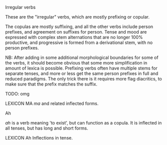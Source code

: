 
Irregular verbs

These are the "irregular" verbs, which are mostly prefixing or copular.

The copulas are mostly suffixing, and all the other verbs include person
prefixes, and agreement on suffixes for person. Tense and mood are
expressed with complex stem alternations that are no longer 100% productive,
and progressive is formed from a derivational stem, with no person prefixes.

NB: After adding in some additional morphological boundaries for some of the
verbs, it should become obvious that some more simplification in amount
of lexica is possible. Prefixing verbs often have multiple stems for
separate tenses, and more or less get the same person prefixes in
full and reduced paradigms. The only trick there is it requires more
flag diacritics, to make sure that the prefix matches the suffix.

TODO: omg




 LEXICON MA  _ma_ and related inflected forms.

Ah

_ah_ is a verb meaning 'to exist', but can function as a copula. It is
inflected in all tenses, but has long and short forms.

 LEXICON Ah  Inflections in tense.







































































































































































































































































